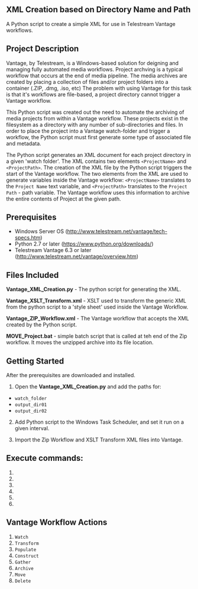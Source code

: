 
## XML Creation based on Directory Name and Path

A Python script to create a simple XML for use in Telestream Vantage workflows. 


## Project Description

Vantage, by Telestream, is a Windows-based solution for deigning and managing fully automated media workflows. Project archving is a typical workflow that occurs at the end of media pipeline. The media archives are created by placing a collection of files and/or project folders into a container (.ZIP, .dmg, .iso, etc) The problem with using Vantage for this task is that it's workflows are file-based, a project directory cannot trigger a Vantage workflow. 

This Python script was created out the need to automate the archiving of media projects from within a Vantage workflow. These projects exist in the filesystem as a directory with any number of sub-directories and files. In order to place
the project into a Vantage watch-folder and trigger a workflow, the Python script must first generate some type of associated file and metadata. 

The Python script generates an XML document for each project directory in a given 'watch folder'. The XML contains two elements `<ProjectName>` and `<ProjectPath>`. The creation of the XML file by the Python script triggers the start of the Vantage workflow. The two elements from the XML are used to generate variables inside the Vantage workflow:  `<ProjectName>` translates to the `Project Name` text variable, and `<ProjectPath>` translates to the `Project Path` - path variable. The Vantage workflow uses this information to archive the entire contents of Project at the given path. 


## Prerequisites

* Windows Server OS (http://www.telestream.net/vantage/tech-specs.htm) 
* Python 2.7 or later (https://www.python.org/downloads/)
* Telestream Vantage 6.3 or later (http://www.telestream.net/vantage/overview.htm)


## Files Included

__Vantage_XML_Creation.py__ - The python script for generating the XML. 

__Vantage_XSLT_Transform.xml__ - XSLT used to transform the generic XML from the python script to a 'style sheet' used inside the Vantage Workflow. 

__Vantage_ZIP_Workflow.xml__ - The Vantage workflow that accepts the XML created by the Python script. 

__MOVE_Project.bat__ - simple batch script that is called at teh end of the Zip workflow. It moves the unzipped archive into its file location. 


## Getting Started

After the prerequisites are downloaded and installed. 

1. Open the __Vantage_XML_Creation.py__ and add the paths for: 
 * `watch_folder`
 * `output_dir01`
 * `output_dir02`

 2. Add Python script to the Windows Task Scheduler, and set it run on a given interval. 

 3. Import the Zip Workflow and XSLT Transform XML files into Vantage. 

## Execute commands: 

1. 
2. 
3. 
4. 
5. 
6. 

## Vantage Workflow Actions

1. `Watch`
2. `Transform`
3. `Populate`
4. `Construct`
5. `Gather`
6. `Archive`
7. `Move`
8. `Delete`









